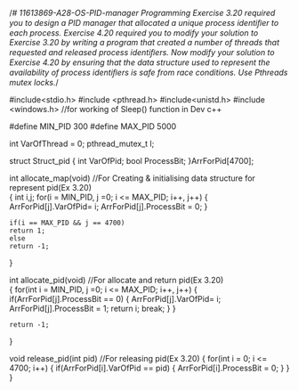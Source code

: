 /*# 11613869-A28-OS-PID-manager
 Programming Exercise 3.20 required you to design a PID manager that allocated a unique process identiﬁer to each process.
 Exercise 4.20 required you to modify your solution to Exercise 3.20 by writing a program that created a number of threads 
 that requested and released process identiﬁers. Now modify your solution to Exercise 4.20 by ensuring that the data structure
 used to represent the availability of process identiﬁers is safe from race conditions. Use Pthreads mutex locks.*/
 
#include<stdio.h>
#include <pthread.h>
#include<unistd.h>
#include <windows.h>                        //for working of Sleep() function in Dev c++

#define MIN_PID 300
#define MAX_PID 5000

int VarOfThread = 0;
pthread_mutex_t l;

struct Struct_pid
{
    int VarOfPid;
    bool ProcessBit;
}ArrForPid[4700];

int allocate_map(void)                      //For Creating & initialising data structure for represent pid(Ex 3.20)            
{
    int i,j;
    for(i = MIN_PID, j =0; i <= MAX_PID; i++, j++)
    {
        ArrForPid[j].VarOfPid= i;
        ArrForPid[j].ProcessBit = 0;
    }

    if(i == MAX_PID && j == 4700)
    return 1;
	else
    return -1;
}

int allocate_pid(void)                            //For allocate and return pid(Ex 3.20)      
{
    for(int i = MIN_PID, j =0; i <= MAX_PID; i++, j++)
    {
        if(ArrForPid[j].ProcessBit == 0)
        {
            ArrForPid[j].VarOfPid= i;
            ArrForPid[j].ProcessBit = 1;
            return i;
            break;
        }
    }

    return -1;
}

void release_pid(int pid)                               //For releasing pid(Ex 3.20)
{
    for(int i = 0; i <= 4700; i++)
    {
        if(ArrForPid[i].VarOfPid == pid)
        {
            ArrForPid[i].ProcessBit = 0;
        }
    }
}



